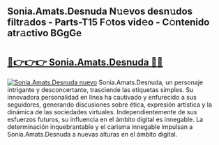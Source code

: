 ## Sonia.Amats.Desnuda N𝚞𝚎vos desn𝚞dos filtr𝚊dos - Parts-T15 F𝚘tos vid𝚎o - C𝚘ntenido atr𝚊ctivo BGgGe

# <h2><a href="http://mb4mof.tromn.icu/?c=Sonia.Amats.Desnuda">🔗👉👉👉 Sonia.Amats.Desnuda 🔗🔗</a></h2>

[![Sonia.Amats.Desnuda nuevo](https://i.imgur.com/pEAQMta.gif)](http://mb4mof.tromn.icu/?c=Sonia.Amats.Desnuda)
Sonia.Amats.Desnuda, un personaje intrigante y desconcertante, trasciende las etiquetas simples. Su innovadora personalidad en línea ha cautivado y enfurecido a sus seguidores, generando discusiones sobre ética, expresión artística y la dinámica de las sociedades virtuales. Independientemente de sus esfuerzos futuros, su influencia en el ámbito digital es innegable. La determinación inquebrantable y el carisma innegable impulsan a Sonia.Amats.Desnuda a nuevas alturas en el ámbito digital.
